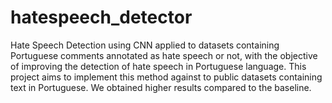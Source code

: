 # hatespeech_detector
Hate Speech Detection using CNN applied to datasets containing Portuguese comments annotated as hate speech or not, with the objective of improving the detection of hate speech in Portuguese language.
This project aims to implement this method against to public datasets containing text in Portuguese. We obtained higher results compared to the baseline.
